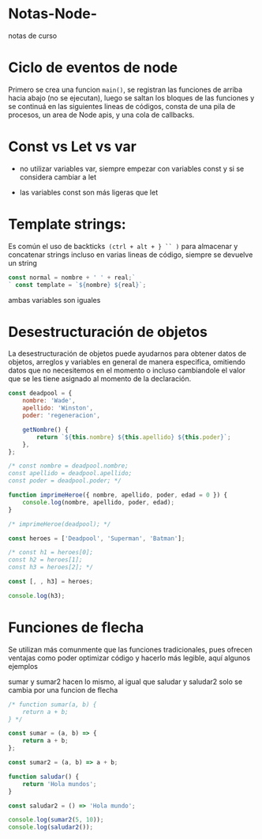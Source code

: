 # Notas-Node-

notas de curso

# Ciclo de eventos de node

Primero se crea una funcion `main()`, se registran las funciones de arriba hacia abajo (no se ejecutan), luego se saltan los bloques de las funciones y se continuá en las siguientes lineas de códigos, consta de una pila de procesos, un area de Node apis, y una cola de callbacks.

# Const vs Let vs var

- no utilizar variables var, siempre empezar con variables const y si se considera cambiar a let

- las variables const son más ligeras que let

# Template strings:

Es común el uso de backticks` (ctrl + alt + } `` )` para almacenar y concatenar strings incluso en varias lineas de código, siempre se devuelve un string

```javascript
const normal = nombre + ' ' + real;`
` const template = `${nombre} ${real}`;
```

ambas variables son iguales

# Desestructuración de objetos

La desestructuración de objetos puede ayudarnos para obtener datos de objetos, arreglos y variables en general de manera especifica, omitiendo datos que no necesitemos en el momento o incluso cambiandole el valor que se les tiene asignado al momento de la declaración.

```javascript
const deadpool = {
	nombre: 'Wade',
	apellido: 'Winston',
	poder: 'regeneracion',

	getNombre() {
		return `${this.nombre} ${this.apellido} ${this.poder}`;
	},
};

/* const nombre = deadpool.nombre;
const apellido = deadpool.apellido;
const poder = deadpool.poder; */

function imprimeHeroe({ nombre, apellido, poder, edad = 0 }) {
	console.log(nombre, apellido, poder, edad);
}

/* imprimeHeroe(deadpool); */

const heroes = ['Deadpool', 'Superman', 'Batman'];

/* const h1 = heroes[0];
const h2 = heroes[1];
const h3 = heroes[2]; */

const [, , h3] = heroes;

console.log(h3);
```

# Funciones de flecha

Se utilizan más comunmente que las funciones tradicionales, pues ofrecen ventajas como poder optimizar código y hacerlo más legible, aquí algunos ejemplos

sumar y sumar2 hacen lo mismo, al igual que saludar y saludar2 solo se cambia por una funcion de flecha

```javascript
/* function sumar(a, b) {
	return a + b;
} */

const sumar = (a, b) => {
	return a + b;
};

const sumar2 = (a, b) => a + b;

function saludar() {
	return 'Hola mundos';
}

const saludar2 = () => 'Hola mundo';

console.log(sumar2(5, 10));
console.log(saludar2());
```
